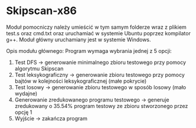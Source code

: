 # Skipscan-x86

Moduł pomocniczy należy umieścić w tym samym folderze wraz z plikiem test.s oraz cmd.txt oraz uruchamiać w systemie Ubuntu poprzez kompilator g++.
Moduł główny uruchamiany jest w systemie Windows.

Opis modułu głównego:
Program wymaga wybrania jednej z 5 opcji:
1. Test DFS -> generowanie minimalnego zbioru testowego przy pomocy algorytmu Skipscan
2. Test leksykograficzny -> generowanie zbioru testowego przy pomocy bajtów w kolejności leksykograficznej (małe pokrycie)
3. Test losowy -> generowanie zbioru testowego w sposób losowy (mało wydajne)
4. Generowanie zredukowanego programu testowego -> generuje zredukowany o 35.54% program testowy ze zbioru stworzonego przez opcję 1
5. Wyjście -> zakańcza program
